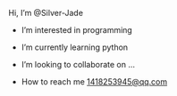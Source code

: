   Hi, I’m @Silver-Jade
-  I’m interested in programming 

-  I’m currently learning python
-  I’m looking to collaborate on ...
-  How to reach me 1418253945@qq.com

<!---
Silver-Jade/Silver-Jade is a  special  repository because its `README.md` (this file) appears on your GitHub profile.
You can click the Preview link to take a look at your changes.
--->
